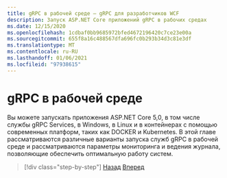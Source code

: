 ```yaml
---
title: gRPC в рабочей среде — gRPC для разработчиков WCF
description: Запуск ASP.NET Core приложений gRPC в рабочих средах
ms.date: 12/15/2020
ms.openlocfilehash: 1cdbaf0bb9685972bfed4672196420c7ce23e00a
ms.sourcegitcommit: 655f8a16c488567dfa696fc0b293b34d3c81e3df
ms.translationtype: MT
ms.contentlocale: ru-RU
ms.lasthandoff: 01/06/2021
ms.locfileid: "97938615"
---
```

# <a name="grpc-in-production"></a>gRPC в рабочей среде

Вы можете запускать приложения ASP.NET Core 5,0, в том числе службы gRPC Services, в Windows, в Linux и в контейнерах с помощью современных платформ, таких как DOCKER и Kubernetes. В этой главе рассматриваются различные варианты запуска служб gRPC в рабочей среде и рассматриваются параметры мониторинга и ведения журнала, позволяющие обеспечить оптимальную работу систем.

>[!div class="step-by-step"]
>[Назад](encryption.md)
>[Вперед](self-hosted.md)
